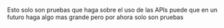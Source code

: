Esto solo son pruebas que haga sobre el uso de las APIs puede que en un futuro haga algo mas grande pero por ahora solo son pruebas
